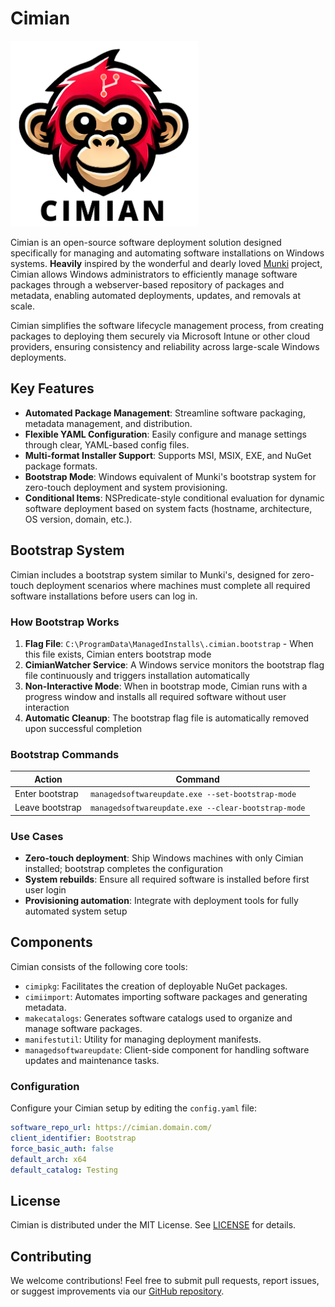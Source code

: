 # Cimian

<img src="cimian.png" alt="Cimian" width="300">

Cimian is an open-source software deployment solution designed specifically for managing and automating software installations on Windows systems. **Heavily** inspired by the wonderful and dearly loved [Munki](https://github.com/munki/munki) project, Cimian allows Windows administrators to efficiently manage software packages through a webserver-based repository of packages and metadata, enabling automated deployments, updates, and removals at scale.

Cimian simplifies the software lifecycle management process, from creating packages to deploying them securely via Microsoft Intune or other cloud providers, ensuring consistency and reliability across large-scale Windows deployments.

## Key Features

- **Automated Package Management**: Streamline software packaging, metadata management, and distribution.
- **Flexible YAML Configuration**: Easily configure and manage settings through clear, YAML-based config files.
- **Multi-format Installer Support**: Supports MSI, MSIX, EXE, and NuGet package formats.
- **Bootstrap Mode**: Windows equivalent of Munki's bootstrap system for zero-touch deployment and system provisioning.
- **Conditional Items**: NSPredicate-style conditional evaluation for dynamic software deployment based on system facts (hostname, architecture, OS version, domain, etc.).

## Bootstrap System

Cimian includes a bootstrap system similar to Munki's, designed for zero-touch deployment scenarios where machines must complete all required software installations before users can log in.

### How Bootstrap Works

1. **Flag File**: `C:\ProgramData\ManagedInstalls\.cimian.bootstrap` - When this file exists, Cimian enters bootstrap mode
2. **CimianWatcher Service**: A Windows service monitors the bootstrap flag file continuously and triggers installation automatically
3. **Non-Interactive Mode**: When in bootstrap mode, Cimian runs with a progress window and installs all required software without user interaction
4. **Automatic Cleanup**: The bootstrap flag file is automatically removed upon successful completion

### Bootstrap Commands

| Action          | Command                                                |
| --------------- | ------------------------------------------------------ |
| Enter bootstrap | `managedsoftwareupdate.exe --set-bootstrap-mode`       |
| Leave bootstrap | `managedsoftwareupdate.exe --clear-bootstrap-mode`     |

### Use Cases

- **Zero-touch deployment**: Ship Windows machines with only Cimian installed; bootstrap completes the configuration
- **System rebuilds**: Ensure all required software is installed before first user login
- **Provisioning automation**: Integrate with deployment tools for fully automated system setup

## Components

Cimian consists of the following core tools:

* `cimipkg`: Facilitates the creation of deployable NuGet packages.
* `cimiimport`: Automates importing software packages and generating metadata.
* `makecatalogs`: Generates software catalogs used to organize and manage software packages.
* `manifestutil`: Utility for managing deployment manifests.
* `managedsoftwareupdate`: Client-side component for handling software updates and maintenance tasks.


### Configuration

Configure your Cimian setup by editing the `config.yaml` file:

```yaml
software_repo_url: https://cimian.domain.com/
client_identifier: Bootstrap
force_basic_auth: false
default_arch: x64
default_catalog: Testing
```

## License

Cimian is distributed under the MIT License. See [LICENSE](LICENSE) for details.

## Contributing

We welcome contributions! Feel free to submit pull requests, report issues, or suggest improvements via our [GitHub repository](https://github.com/windowsadmins/cimian).
